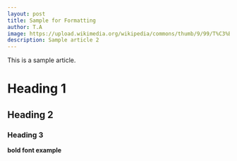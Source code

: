 ```yaml
---
layout: post
title: Sample for Formatting
author: T.A
image: https://upload.wikimedia.org/wikipedia/commons/thumb/9/99/T%C3%BCbingen_-_Neckarinsel_-_Blick_entlang_Neckar_im_Herbst.jpg/1000px-T%C3%BCbingen_-_Neckarinsel_-_Blick_entlang_Neckar_im_Herbst.jpg
description: Sample article 2
---
```

This is a sample article.

# Heading 1
## Heading 2
### Heading 3

**bold font example**
